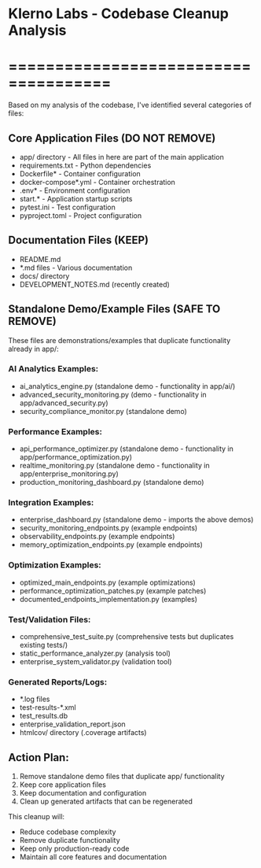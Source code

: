 # Klerno Labs - Codebase Cleanup Analysis
# =====================================

Based on my analysis of the codebase, I've identified several categories of files:

## Core Application Files (DO NOT REMOVE)
- app/ directory - All files in here are part of the main application
- requirements.txt - Python dependencies
- Dockerfile* - Container configuration
- docker-compose*.yml - Container orchestration
- .env* - Environment configuration
- start.* - Application startup scripts
- pytest.ini - Test configuration
- pyproject.toml - Project configuration

## Documentation Files (KEEP)
- README.md
- *.md files - Various documentation
- docs/ directory
- DEVELOPMENT_NOTES.md (recently created)

## Standalone Demo/Example Files (SAFE TO REMOVE)
These files are demonstrations/examples that duplicate functionality already in app/:

### AI Analytics Examples:
- ai_analytics_engine.py (standalone demo - functionality in app/ai/)
- advanced_security_monitoring.py (demo - functionality in app/advanced_security.py)
- security_compliance_monitor.py (standalone demo)

### Performance Examples:
- api_performance_optimizer.py (standalone demo - functionality in app/performance_optimization.py)
- realtime_monitoring.py (standalone demo - functionality in app/enterprise_monitoring.py)
- production_monitoring_dashboard.py (standalone demo)

### Integration Examples:
- enterprise_dashboard.py (standalone demo - imports the above demos)
- security_monitoring_endpoints.py (example endpoints)
- observability_endpoints.py (example endpoints)
- memory_optimization_endpoints.py (example endpoints)

### Optimization Examples:
- optimized_main_endpoints.py (example optimizations)
- performance_optimization_patches.py (example patches)
- documented_endpoints_implementation.py (examples)

### Test/Validation Files:
- comprehensive_test_suite.py (comprehensive tests but duplicates existing tests/)
- static_performance_analyzer.py (analysis tool)
- enterprise_system_validator.py (validation tool)

### Generated Reports/Logs:
- *.log files
- test-results-*.xml
- test_results.db
- enterprise_validation_report.json
- htmlcov/ directory (.coverage artifacts)

## Action Plan:
1. Remove standalone demo files that duplicate app/ functionality
2. Keep core application files
3. Keep documentation and configuration
4. Clean up generated artifacts that can be regenerated

This cleanup will:
- Reduce codebase complexity
- Remove duplicate functionality
- Keep only production-ready code
- Maintain all core features and documentation